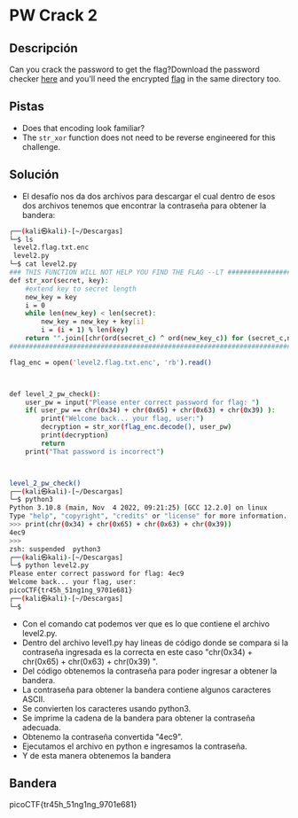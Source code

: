 # PW Crack 2



## Descripción
Can you crack the password to get the flag?Download the password checker [here](https://artifacts.picoctf.net/c/17/level2.py) and you'll need the encrypted [flag](https://artifacts.picoctf.net/c/17/level2.flag.txt.enc) in the same directory too.

## Pistas
- Does that encoding look familiar?
- The `str_xor` function does not need to be reverse engineered for this challenge.

## Solución

- El desafío nos da dos archivos para descargar el cual dentro de esos dos  archivos tenemos que encontrar la contraseña para obtener la bandera:
``` bash
┌──(kali㉿kali)-[~/Descargas]
└─$ ls
 level2.flag.txt.enc   
 level2.py            
└─$ cat level2.py
### THIS FUNCTION WILL NOT HELP YOU FIND THE FLAG --LT ########################
def str_xor(secret, key):
    #extend key to secret length
    new_key = key
    i = 0
    while len(new_key) < len(secret):
        new_key = new_key + key[i]
        i = (i + 1) % len(key)        
    return "".join([chr(ord(secret_c) ^ ord(new_key_c)) for (secret_c,new_key_c) in zip(secret,new_key)])
###############################################################################

flag_enc = open('level2.flag.txt.enc', 'rb').read()



def level_2_pw_check():
    user_pw = input("Please enter correct password for flag: ")
    if( user_pw == chr(0x34) + chr(0x65) + chr(0x63) + chr(0x39) ):
        print("Welcome back... your flag, user:")
        decryption = str_xor(flag_enc.decode(), user_pw)
        print(decryption)
        return
    print("That password is incorrect")



level_2_pw_check()
┌──(kali㉿kali)-[~/Descargas]
└─$ python3         
Python 3.10.8 (main, Nov  4 2022, 09:21:25) [GCC 12.2.0] on linux
Type "help", "copyright", "credits" or "license" for more information.
>>> print(chr(0x34) + chr(0x65) + chr(0x63) + chr(0x39))
4ec9
>>> 
zsh: suspended  python3
┌──(kali㉿kali)-[~/Descargas]
└─$ python level2.py
Please enter correct password for flag: 4ec9
Welcome back... your flag, user:
picoCTF{tr45h_51ng1ng_9701e681}
┌──(kali㉿kali)-[~/Descargas]
└─$ 

```

- Con el comando cat podemos ver que es lo que contiene el archivo level2.py.
- Dentro del archivo level1.py hay  lineas de código donde se compara si la contraseña ingresada es la correcta en este caso "chr(0x34) + chr(0x65) + chr(0x63) + chr(0x39) ".
- Del código obtenemos la contraseña para poder ingresar a obtener la bandera.
-  La contraseña para obtener la bandera contiene algunos caracteres ASCII. 
- Se convierten los caracteres usando python3.
-  Se imprime la cadena de la bandera para obtener la contraseña adecuada.
- Obtenemo la contraseña convertida "4ec9".
- Ejecutamos el archivo en python e ingresamos la contraseña.
- Y de esta manera obtenemos la bandera


## Bandera
picoCTF{tr45h_51ng1ng_9701e681}

